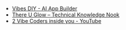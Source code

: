- [Vibes DIY - AI App Builder](https://vibes.diy/)
- [There U Glow – Technical Knowledge Nook](https://thereuglow.club/)
- [2 Vibe Coders inside you - YouTube](https://www.youtube.com/shorts/qWJUWinWWnQ)